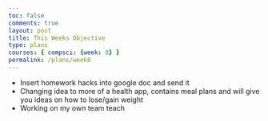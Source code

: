 ```yaml
---
toc: false
comments: true
layout: post
title: This Weeks Objective
type: plans
courses: { compsci: {week: 8} }
permalink: /plans/week8
---
```


- Insert homework hacks into google doc and send it
- Changing idea to more of a health app, contains meal plans and will give you ideas on how to lose/gain weight
- Working on my own team teach